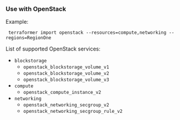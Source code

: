### Use with OpenStack

Example:

```
 terraformer import openstack --resources=compute,networking --regions=RegionOne
```

List of supported OpenStack services:

- `blockstorage`
  - `openstack_blockstorage_volume_v1`
  - `openstack_blockstorage_volume_v2`
  - `openstack_blockstorage_volume_v3`
- `compute`
  - `openstack_compute_instance_v2`
- `networking`
  - `openstack_networking_secgroup_v2`
  - `openstack_networking_secgroup_rule_v2`
